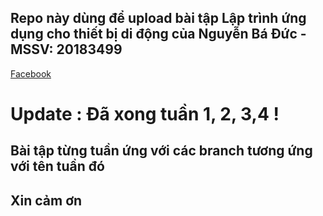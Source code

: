 ## Repo này dùng để upload bài tập Lập trình ứng dụng cho thiết bị di động của Nguyễn Bá Đức - MSSV: 20183499

[Facebook](https://www.facebook.com/Luka.Meoww/)

# Update : Đã xong tuần 1, 2, 3,4 !

## Bài tập từng tuần ứng với các branch tương ứng với tên tuần đó

## Xin cảm ơn
